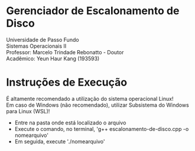# Gerenciador de Escalonamento de Disco
Universidade de Passo Fundo  
Sistemas Operacionais II  
Professor: Marcelo Trindade Rebonatto - Doutor  
Acadêmico: Yeun Haur Kang (193593)  

# Instruções de Execução
É altamente recomendado a utilização do sistema operacional Linux!  
Em caso de Windows (não recomendado), utilizar Subsistema do Windows para Linux (WSL)!  

- Entre na pasta onde está localizado o arquivo  
- Execute o comando, no terminal, 'g++ escalonamento-de-disco.cpp -o nomearquivo'  
- Em seguida, execute './nomearquivo'